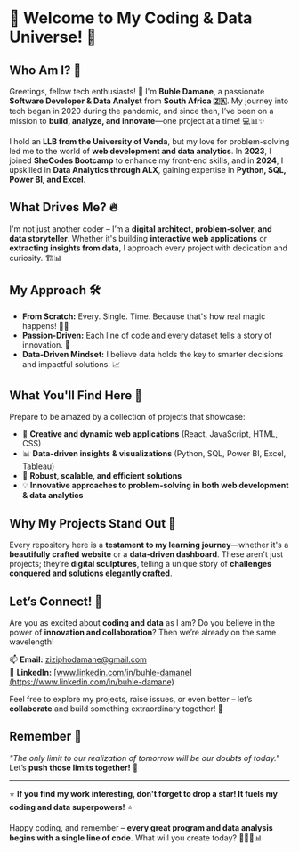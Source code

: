 # 🚀 Welcome to My Coding & Data Universe! 🌟  

## Who Am I? 🤔  

Greetings, fellow tech enthusiasts! 👋 I'm **Buhle Damane**, a passionate **Software Developer & Data Analyst** from **South Africa 🇿🇦**. My journey into tech began in 2020 during the pandemic, and since then, I’ve been on a mission to **build, analyze, and innovate**—one project at a time! 💻📊✨  

I hold an **LLB from the University of Venda**, but my love for problem-solving led me to the world of **web development and data analytics**. In **2023**, I joined **SheCodes Bootcamp** to enhance my front-end skills, and in **2024**, I upskilled in **Data Analytics through ALX**, gaining expertise in **Python, SQL, Power BI, and Excel**.  

## What Drives Me? 🔥  

I'm not just another coder – I’m a **digital architect, problem-solver, and data storyteller**. Whether it's building **interactive web applications** or **extracting insights from data**, I approach every project with dedication and curiosity. 🏗️📊  

## My Approach 🛠️  

- **From Scratch:** Every. Single. Time. Because that's how real magic happens! 🧙‍♀️  
- **Passion-Driven:** Each line of code and every dataset tells a story of innovation. 💖  
- **Data-Driven Mindset:** I believe data holds the key to smarter decisions and impactful solutions. 📈  

## What You'll Find Here 📂  

Prepare to be amazed by a collection of projects that showcase:  
- 🎨 **Creative and dynamic web applications** (React, JavaScript, HTML, CSS)  
- 📊 **Data-driven insights & visualizations** (Python, SQL, Power BI, Excel, Tableau)  
- 🔧 **Robust, scalable, and efficient solutions**  
- 💡 **Innovative approaches to problem-solving in both web development & data analytics**  

## Why My Projects Stand Out 🌈  

Every repository here is a **testament to my learning journey**—whether it's a **beautifully crafted website** or a **data-driven dashboard**. These aren't just projects; they’re **digital sculptures**, telling a unique story of **challenges conquered and solutions elegantly crafted**.  

## Let’s Connect! 🤝  

Are you as excited about **coding and data** as I am? Do you believe in the power of **innovation and collaboration**? Then we’re already on the same wavelength!  

📫 **Email:** ziziphodamane@gmail.com  
🔗 **LinkedIn:** [www.linkedin.com/in/buhle-damane](https://www.linkedin.com/in/buhle-damane)  

Feel free to explore my projects, raise issues, or even better – let’s **collaborate** and build something extraordinary together! 🚀  

## Remember 💭  

*"The only limit to our realization of tomorrow will be our doubts of today."* Let’s **push those limits together!** 💪  

---

⭐️ **If you find my work interesting, don't forget to drop a star! It fuels my coding and data superpowers!** ⭐️  

Happy coding, and remember – **every great program and data analysis begins with a single line of code.** What will you create today? 🌱👩‍💻📊  

